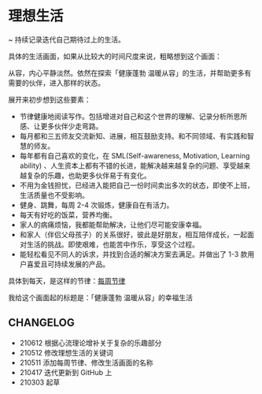 # 理想生活

~ 持续记录迭代自己期待过上的生活。

具体的生活画面，如果从比较大的时间尺度来说，粗略想到这个画面：

从容，内心平静淡然。依然在探索「健康蓬勃 温暖从容」的生活，并帮助更多有需要的伙伴，进入那样的状态。

展开来初步想到这些要素：
* 节律健康地阅读写作。包括增进对自己和这个世界的理解、记录分析所思所感、让更多伙伴少走弯路。
* 每月都和三五师友交流新知、进展，相互鼓励支持。和不同领域、有实践和智慧的师友。
* 每年都有自己喜欢的变化，在 SML(Self-awareness, Motivation, Learning ability) 、人生资本上都有不错的长进，能解决越来越复杂的问题、享受越来越复杂的乐趣，也助更多伙伴易于有变化。
* 不用为金钱担忧，已经进入能把自己一份时间卖出多次的状态，即使不上班，生活质量也不受影响。
* 健身、跳舞，每周 2-4 次锻炼，健康自在有活力。
* 每天有好吃的饭菜，营养均衡。
* 家人的病痛烦恼，我都能帮助解决，让他们尽可能安康幸福。
* 和家人（伴侣父母孩子）的关系很好，彼此是好朋友，相互陪伴成长，一起面对生活的挑战。即使艰难，也能苦中作乐，享受这个过程。
* 能轻松看见不同人的诉求，并找到合适的解决方案去满足。并做出了 1-3 款用户喜爱且可持续发展的产品。

具体到每天，是这样的节律：[每周节律](https://docs.qq.com/sheet/DVVhTVUxwbEFHbVVK?tab=BB08J2)

我给这个画面起的标题是：「健康蓬勃 温暖从容」的幸福生活


## CHANGELOG 

- 210612 根据心流理论增补关于复杂的乐趣部分
- 210512 修改理想生活的关键词
- 210511 添加每周节律、修改生活画面的名称
- 210417 迭代更新到 GitHub 上
- 210303 起草